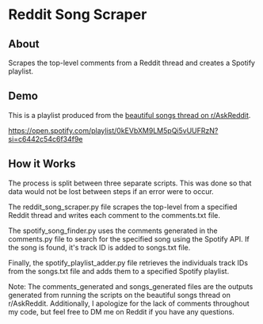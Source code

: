 # Reddit Song Scraper

## About
Scrapes the top-level comments from a Reddit thread and creates a Spotify playlist.

## Demo
This is a playlist produced from the [beautiful songs thread on r/AskReddit](https://www.reddit.com/r/AskReddit/comments/s9oaa6/what_is_the_most_beautiful_song_you_have_ever/).

https://open.spotify.com/playlist/0kEVbXM9LM5pQi5vUUFRzN?si=c6442c54c6f34f9e

## How it Works
The process is split between three separate scripts. This was done so that data would not be lost between steps if an error were to occur.

The reddit_song_scraper.py file scrapes the top-level from a specified Reddit thread and writes each comment to the comments.txt file.

The spotify_song_finder.py uses the comments generated in the comments.py file to search for the specified song using the Spotify API. If the song is found, it's track ID is added to songs.txt file.

Finally, the spotify_playlist_adder.py file retrieves the individuals track IDs from the songs.txt file and adds them to a specified Spotify playlist.

Note: The comments_generated and songs_generated files are the outputs generated from running the scripts on the beautiful songs thread on r/AskReddit. Additionally, I apologize for the lack of comments throughout my code, but feel free to DM me on Reddit if you have any questions.
